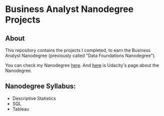 # Business Analyst Nanodegree Projects

## About

This repository contains the projects I completed, to earn the Business Analyst Nanodegree (previously called "Data Foundations Nanodegree"). 

You can check my Nanodegree [here](https://graduation.udacity.com/nd100-ent).
And [here](https://www.udacity.com/course/business-analytics-nanodegree--nd098) is Udacity's page about the Nanodegree.

## Nanodegree Syllabus:

* Descriptive Statistics
* SQL
* Tableau

